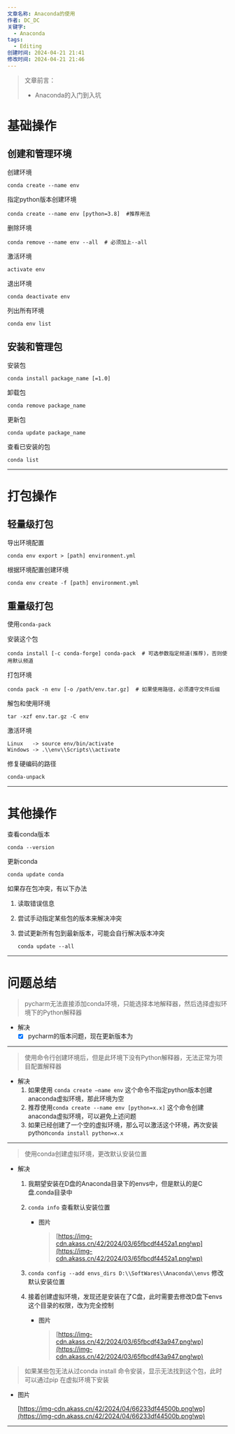 ```yaml
---
文章名称: Anaconda的使用
作者: DC_DC
关键字:
  - Anaconda
tags:
  - Editing
创建时间: 2024-04-21 21:41
修改时间: 2024-04-21 21:46
---
```

> 文章前言：
> - Anaconda的入门到入坑

# 基础操作

## 创建和管理环境

创建环境

```
conda create --name env
```

指定python版本创建环境

```
conda create --name env [python=3.8]  #推荐用法
```

删除环境

```
conda remove --name env --all  # 必须加上--all
```

激活环境

```
activate env
```

退出环境

```
conda deactivate env
```

列出所有环境

```
conda env list
```

## 安装和管理包

安装包

```
conda install package_name [=1.0]
```

卸载包

```
conda remove package_name
```

更新包

```
conda update package_name
```

查看已安装的包

```
conda list
```
---
# 打包操作

## 轻量级打包

导出环境配置

```
conda env export > [path] environment.yml
```

根据环境配置创建环境

```
conda env create -f [path] environment.yml
```

## 重量级打包

使用`conda-pack`

安装这个包

```
conda install [-c conda-forge] conda-pack  # 可选参数指定频道(推荐)，否则使用默认频道
```

打包环境

```
conda pack -n env [-o /path/env.tar.gz]  # 如果使用路径，必须遵守文件后缀
```

解包和使用环境

```
tar -xzf env.tar.gz -C env
```

激活环境

```
Linux   -> source env/bin/activate
Windows -> .\\env\\Scripts\\activate
```

修复硬编码的路径

```
conda-unpack
```
---
# 其他操作

查看conda版本

```
conda --version
```

更新conda

```
conda update conda
```

如果存在包冲突，有以下办法

1. 读取错误信息
    
2. 尝试手动指定某些包的版本来解决冲突
    
3. 尝试更新所有包到最新版本，可能会自行解决版本冲突
    
    ```
    conda update --all
    ```
    
---
# 问题总结

> pycharm无法直接添加conda环境，只能选择本地解释器，然后选择虚拟环境下的Python解释器

- 解决
    - [x] pycharm的版本问题，现在更新版本为

---

> 使用命令行创建环境后，但是此环境下没有Python解释器，无法正常为项目配置解释器

- 解决
    1. 如果使用 `conda create —name env` 这个命令不指定python版本创建anaconda虚拟环境，那此环境为空
    2. 推荐使用`conda create --name env [python=x.x]` 这个命令创建anaconda虚拟环境，可以避免上述问题
    3. 如果已经创建了一个空的虚拟环境，那么可以激活这个环境，再次安装python`conda install python=x.x`

---

> 使用conda创建虚拟环境，更改默认安装位置

- 解决
    1. 我期望安装在D盘的Anaconda目录下的envs中，但是默认的是C盘.conda目录中
    2. `conda info` 查看默认安装位置
        - 图片
            
            > [https://img-cdn.akass.cn/42/2024/03/65fbcdf4452a1.png!wp](https://img-cdn.akass.cn/42/2024/03/65fbcdf4452a1.png!wp)
            
    3. `conda config --add envs_dirs D:\\SoftWares\\Anaconda\\envs` 修改默认安装位置
    4. 接着创建虚拟环境，发现还是安装在了C盘，此时需要去修改D盘下envs这个目录的权限，改为完全控制
        - 图片
            
            > [https://img-cdn.akass.cn/42/2024/03/65fbcdf43a947.png!wp](https://img-cdn.akass.cn/42/2024/03/65fbcdf43a947.png!wp)
            

> 如果某些包无法从过conda install 命令安装，显示无法找到这个包，此时可以通过pip 在虚拟环境下安装

- 图片
    
    [https://img-cdn.akass.cn/42/2024/04/66233df44500b.png!wp](https://img-cdn.akass.cn/42/2024/04/66233df44500b.png!wp)
    

---
